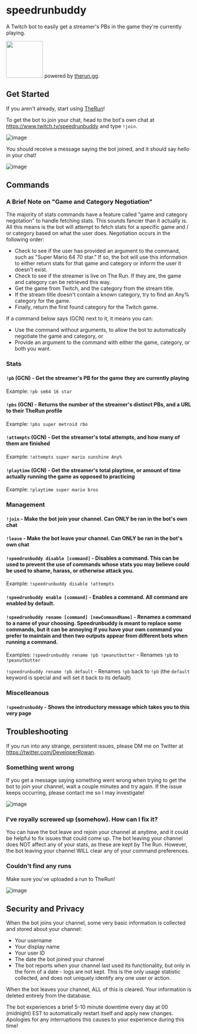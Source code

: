 # speedrunbuddy
A Twitch bot to easily get a streamer's PBs in the game they're currently playing.

<img src="https://user-images.githubusercontent.com/22936904/213878348-9d8a5a86-e6c3-47ac-9349-1ccc1613d87f.png" width="100" height="100" />
powered by <a href="https://therun.gg/" target="_blank">therun.gg</a>.

## Get Started
If you aren't already, start using <a href="https://therun.gg/" target="_blank">TheRun</a>!

To get the bot to join your chat, head to the bot's own chat at <a href="https://www.twitch.tv/speedrunbuddy">https://www.twitch.tv/speedrunbuddy</a> and type `!join`.

![image](https://user-images.githubusercontent.com/22936904/213878994-b415a500-fc35-4855-8e3c-9ef052052997.png)

You should receive a message saying the bot joined, and it should say hello in your chat!

![image](https://user-images.githubusercontent.com/22936904/213879010-a17eb457-b735-4664-9caa-92adfd473620.png)

## Commands

### A Brief Note on "Game and Category Negotiation"
The majority of stats commands have a feature called "game and category negotation" to handle fetching stats. This sounds fancier than it actually is. All this means is the bot will attempt to fetch stats for a specific game and / or category based on what the user does. Negotiation occurs in the following order:

 - Check to see if the user has provided an argument to the command, such as "Super Mario 64 70 star." If so, the bot will use this information to either return stats for that game and category or inform the user it doesn't exist.
 - Check to see if the streamer is live on The Run. If they are, the game and category can be retrieved this way.
 - Get the game from Twitch, and the category from the stream title.
 - If the stream title doesn't contain a known category, try to find an Any% category for the game.
 - Finally, return the first found category for the Twitch game.
 
If a command below says (GCN) next to it, it means you can:
 - Use the command without arguments, to allow the bot to automatically negotiate the game and category, or
 - Provide an argument to the command with either the game, category, or both you want.

### Stats

#### `!pb` (GCN) - Get the streamer's PB for the game they are currently playing
Example: `!pb sm64 16 star`

#### `!pbs` (GCN) - Returns the number of the streamer's distinct PBs, and a URL to their TheRun profile
Example: `!pbs super metroid rbo`

#### `!attempts` (GCN) - Get the streamer's total attempts, and how many of them are finished
Example: `!attempts super mario sunshine Any%`

#### `!playtime` (GCN) - Get the streamer's total playtime, or amount of time actually running the game as opposed to practicing
Example: `!playtime super mario bros`

### Management

#### `!join` - Make the bot join your channel. Can ONLY be ran in the bot's own chat

#### `!leave` - Make the bot leave your channel. Can ONLY be ran in the bot's own chat

#### `!speedrunbuddy disable [command]` - Disables a command. This can be used to prevent the use of commands whose stats you may believe could be used to shame, harass, or otherwise attack you.
Example: `!speedrunbuddy disable !attempts`

#### `!speedrunbuddy enable [command]` - Enables a command. **All command are enabled by default.**

#### `!speedrunbuddy rename [command] [newCommandName]` - Renames a command to a name of your choosing. Speedrunbuddy is meant to replace some commands, but it can be annoying if you have your own command you prefer to maintain and then two outputs appear from different bots when running a command.
Examples:
`!speedrunbuddy rename !pb !peanutbutter` - Renames `!pb` to `!peanutbutter`

`!speedrunbuddy rename !pb default` - Renames `!pb` back to `!pb` (the `default` keyword is special and will set it back to its default)

### Miscelleanous

#### `!speedrunbuddy` - Shows the introductory message which takes you to this very page

## Troubleshooting
If you run into any strange, persistent issues, please DM me on Twitter at <a href="https://twitter.com/DeveloperRowan">https://twitter.com/DeveloperRowan</a>.

### Something went wrong
If you get a message saying something went wrong when trying to get the bot to join your channel, wait a couple minutes and try again. If the issue keeps occurring, please contact me so I may investigate!

![image](https://user-images.githubusercontent.com/22936904/213878505-e7380ae8-595b-4cf8-8a7c-28e273ac66f7.png)

### I've royally screwed up (somehow). How can I fix it?
You can have the bot leave and rejoin your channel at anytime, and it could be helpful to fix issues that could come up. The bot leaving your channel does NOT affect any of your stats, as these are kept by The Run. However, the bot leaving your channel WILL clear any of your command preferences.

### Couldn't find any runs
Make sure you've uploaded a run to TheRun!

![image](https://user-images.githubusercontent.com/22936904/213879468-7adf787f-fad1-4b30-aabb-5361624ff00a.png)

## Security and Privacy
When the bot joins your channel, some very basic information is collected and stored about your channel:
  * Your username
  * Your display name
  * Your user ID
  * The date the bot joined your channel
  * The bot reports when your channel last used its functionality, but only in the form of a date - logs are not kept. This is the only usage statistic collected, and does not uniquely identify any one user or action.
  
When the bot leaves your channel, ALL of this is cleared. Your information is deleted entirely from the database.

The bot experiences a brief 5-10 minute downtime every day at 00 (midnight) EST to automatically restart itself and apply new changes. Apologies for any interruptions this causes to your experience during this time!
